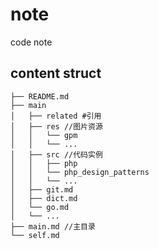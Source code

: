 # note
code note

## content struct

```
├── README.md
├── main
│   ├── related #引用
│   ├── res //图片资源
│   │   └── gpm
│   │   └── ...
│   ├── src //代码实例
│   │   ├── php
│   │   └── php_design_patterns
│   │   └── ...
│   ├── git.md
│   ├── dict.md
│   └── go.md
│   └── ...
├── main.md //主目录
└── self.md
```

## 